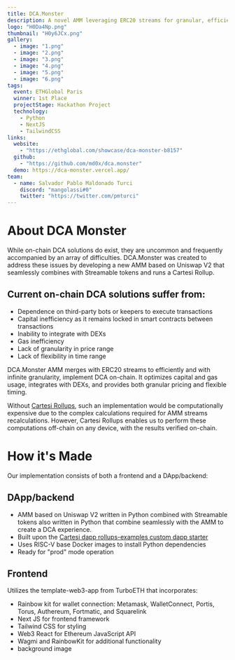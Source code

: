 ```yaml
---
title: DCA.Monster
description: A novel AMM leveraging ERC20 streams for granular, efficient on-chain DCA.
logo: "H0Da4Np.png"
thumbnail: "H0y6JCx.png"
gallery:
  - image: "1.png"
  - image: "2.png"
  - image: "3.png"
  - image: "4.png"
  - image: "5.png"
  - image: "6.png"
tags:
  event: ETHGlobal Paris
  winner: 1st Place
  projectStage: Hackathon Project
  technology:
    - Python
    - NextJS
    - TailwindCSS
links:
  website:
    - "https://ethglobal.com/showcase/dca-monster-b8157"
  github:
    - "https://github.com/md0x/dca.monster"
  demo: https://dca-monster.vercel.app/
team:
  - name: Salvador Pablo Maldonado Turci
    discord: "mangolassi#0"
    twitter: "https://twitter.com/pmturci"
---
```


# About DCA Monster

While on-chain DCA solutions do exist, they are uncommon and frequently accompanied by an array of difficulties. DCA.Monster was created to address these issues by developing a new AMM based on Uniswap V2 that seamlessly combines with Streamable tokens and runs a Cartesi Rollup.

## Current on-chain DCA solutions suffer from:

- Dependence on third-party bots or keepers to execute transactions
- Capital inefficiency as it remains locked in smart contracts between transactions
- Inability to integrate with DEXs
- Gas inefficiency
- Lack of granularity in price range
- Lack of flexibility in time range

DCA.Monster AMM merges with ERC20 streams to efficiently and with infinite granularity, implement DCA on-chain. It optimizes capital and gas usage, integrates with DEXs, and provides both granular pricing and flexible timing.

Without [Cartesi Rollups](https://docs.cartesi.io/cartesi-rollups/), such an implementation would be computationally expensive due to the complex calculations required for AMM streams recalculations. However, Cartesi Rollups enables us to perform these computations off-chain on any device, with the results verified on-chain.

# How it's Made

Our implementation consists of both a frontend and a DApp/backend:

## DApp/backend

- AMM based on Uniswap V2 written in Python combined with Streamable tokens also written in Python that combine seamlessly with the AMM to create a DCA experience.
- Built upon the [Cartesi dapp rollups-examples custom dapp starter](https://github.com/cartesi/rollups-examples/tree/main/custom-dapps)
- Uses RISC-V base Docker images to install Python dependencies
- Ready for "prod" mode operation

## Frontend

Utilizes the template-web3-app from TurboETH that incorporates:

- Rainbow kit for wallet connection: Metamask, WalletConnect, Portis, Torus, Authereum, Fortmatic, and Squarelink
- Next JS for frontend framework
- Tailwind CSS for styling
- Web3 React for Ethereum JavaScript API
- Wagmi and RainbowKit for additional functionality
- background image
